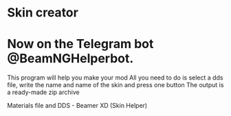 # Skin creator

# Now on the Telegram bot @BeamNGHelperbot.

This program will help you make your mod
All you need to do is select a dds file, write the name and name of the skin and press one button
The output is a ready-made zip archive

Materials file and DDS - Beamer XD (Skin Helper)
